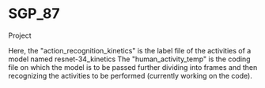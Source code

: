 # SGP_87
Project


Here, the "action_recognition_kinetics" is the label file of the activities of a model named resnet-34_kinetics
The "human_activity_temp" is the coding file on which the model is to be passed further dividing into frames and then recognizing the activities to be performed (currently working on the code).
